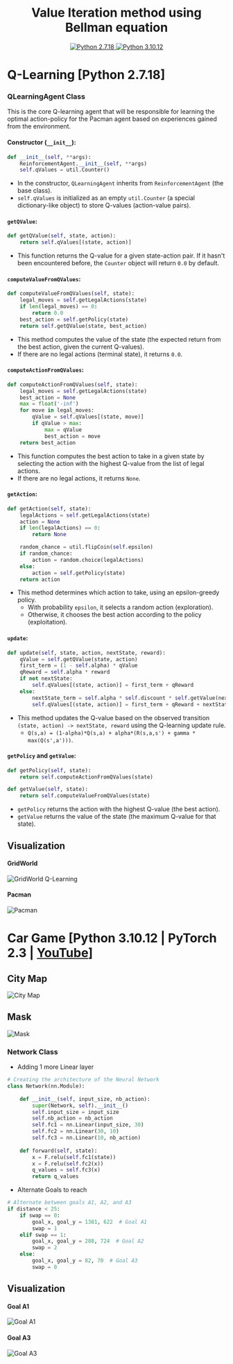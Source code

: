 <h1 align="center">
  <b>Value Iteration method using Bellman equation</b>
</h1>

<p align="center">
  <a href="https://www.python.org/downloads/release/python-2718/">
    <img src="https://img.shields.io/badge/Python-2.7.18-green" alt="Python 2.7.18">
  </a>
  <a href="https://www.python.org/downloads/release/python-31012/">
    <img src="https://img.shields.io/badge/Python-3.10.12-blue" alt="Python 3.10.12">
  </a>
</p>


# **Q-Learning [Python 2.7.18]**


### **QLearningAgent Class**
This is the core Q-learning agent that will be responsible for learning the optimal action-policy for the Pacman agent based on experiences gained from the environment.

#### Constructor (`__init__`):
```python
def __init__(self, **args):
    ReinforcementAgent.__init__(self, **args)
    self.qValues = util.Counter()
```
- In the constructor, `QLearningAgent` inherits from `ReinforcementAgent` (the base class).
- `self.qValues` is initialized as an empty `util.Counter` (a special dictionary-like object) to store Q-values (action-value pairs).

#### `getQValue`:
```python
def getQValue(self, state, action):
    return self.qValues[(state, action)]
```
- This function returns the Q-value for a given state-action pair. If it hasn't been encountered before, the `Counter` object will return `0.0` by default.

#### `computeValueFromQValues`:
```python
def computeValueFromQValues(self, state):
    legal_moves = self.getLegalActions(state)
    if len(legal_moves) == 0:
        return 0.0
    best_action = self.getPolicy(state)
    return self.getQValue(state, best_action)
```
- This method computes the value of the state (the expected return from the best action, given the current Q-values).
- If there are no legal actions (terminal state), it returns `0.0`.

#### `computeActionFromQValues`:
```python
def computeActionFromQValues(self, state):
    legal_moves = self.getLegalActions(state)
    best_action = None
    max = float('-inf')
    for move in legal_moves:
        qValue = self.qValues[(state, move)]
        if qValue > max:
            max = qValue
            best_action = move
    return best_action
```
- This function computes the best action to take in a given state by selecting the action with the highest Q-value from the list of legal actions.
- If there are no legal actions, it returns `None`.

#### `getAction`:
```python
def getAction(self, state):
    legalActions = self.getLegalActions(state)
    action = None
    if len(legalActions) == 0:
        return None

    random_chance = util.flipCoin(self.epsilon)
    if random_chance:
        action = random.choice(legalActions)
    else:
        action = self.getPolicy(state)
    return action
```
- This method determines which action to take, using an epsilon-greedy policy.
  - With probability `epsilon`, it selects a random action (exploration).
  - Otherwise, it chooses the best action according to the policy (exploitation).

#### `update`:
```python
def update(self, state, action, nextState, reward):
    qValue = self.getQValue(state, action)
    first_term = (1 - self.alpha) * qValue
    qReward = self.alpha * reward
    if not nextState:
        self.qValues[(state, action)] = first_term + qReward
    else:
        nextState_term = self.alpha * self.discount * self.getValue(nextState)
        self.qValues[(state, action)] = first_term + qReward + nextState_term
```
- This method updates the Q-value based on the observed transition `(state, action) -> nextState, reward` using the Q-learning update rule.
  - `Q(s,a) = (1-alpha)*Q(s,a) + alpha*(R(s,a,s') + gamma * max(Q(s',a')))`.

#### `getPolicy` and `getValue`:
```python
def getPolicy(self, state):
    return self.computeActionFromQValues(state)

def getValue(self, state):
    return self.computeValueFromQValues(state)
```
- `getPolicy` returns the action with the highest Q-value (the best action).
- `getValue` returns the value of the state (the maximum Q-value for that state).


## **Visualization**

#### GridWorld

![GridWorld Q-Learning](assets/Q-Learning.png)

#### Pacman

![Pacman](assets/Pacman.png)


# **Car Game [Python 3.10.12 | PyTorch 2.3 | [YouTube](https://youtu.be/01dkrN3CZL4)]**

## **City Map**

![City Map](<Car Game/images/citymap.png>)

## **Mask**

![Mask](<Car Game/images/mask-1.png>)


### **Network Class**

- Adding 1 more Linear layer

```python
# Creating the architecture of the Neural Network
class Network(nn.Module):
    
    def __init__(self, input_size, nb_action):
        super(Network, self).__init__()
        self.input_size = input_size
        self.nb_action = nb_action
        self.fc1 = nn.Linear(input_size, 30)
        self.fc2 = nn.Linear(30, 10)
        self.fc3 = nn.Linear(10, nb_action)
    
    def forward(self, state):
        x = F.relu(self.fc1(state))
        x = F.relu(self.fc2(x))
        q_values = self.fc3(x)
        return q_values
```

- Alternate Goals to reach

```python
# Alternate between goals A1, A2, and A3
if distance < 25:
    if swap == 0:
        goal_x, goal_y = 1381, 622  # Goal A1
        swap = 1
    elif swap == 1:
        goal_x, goal_y = 288, 724  # Goal A2
        swap = 2
    else:
        goal_x, goal_y = 82, 70  # Goal A3
        swap = 0
```


## **Visualization**

#### Goal A1

![Goal A1](<assets/Goal A1.png>)

#### Goal A3

![Goal A3](<assets/Goal A3.png>)
